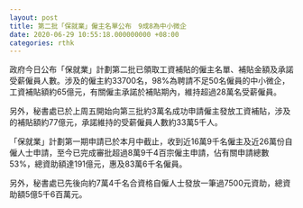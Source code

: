 ```yaml
---
layout: post
title: 第二批「保就業」僱主名單公布　9成8為中小微企
date: 2020-06-29 10:55:18.000000000 +08:00
categories: rthk
---
```


政府今日公布「保就業」計劃第二批已領取工資補貼的僱主名單、補貼金額及承諾受薪僱員人數。涉及的僱主約33700名，98%為聘請不足50名僱員的中小微企，工資補貼額約65億元，有關僱主承諾於補貼期內，維持超過28萬名受薪僱員。
 
另外，秘書處已於上周五開始向第三批約3萬名成功申請僱主發放工資補貼，涉及的補貼額約77億元，承諾維持的受薪僱員人數約33萬5千人。

「保就業」計劃第一期申請已於本月中截止，收到近16萬9千名僱主及近26萬份自僱人士申請，至今已完成審批超過8萬9千4百宗僱主申請，佔有關申請總數53%，總資助額達191億元，惠及83萬6千名僱員。

另外，秘書處已先後向約7萬4千名合資格自僱人士發放一筆過7500元資助，總資助額5億5千6百萬元。
